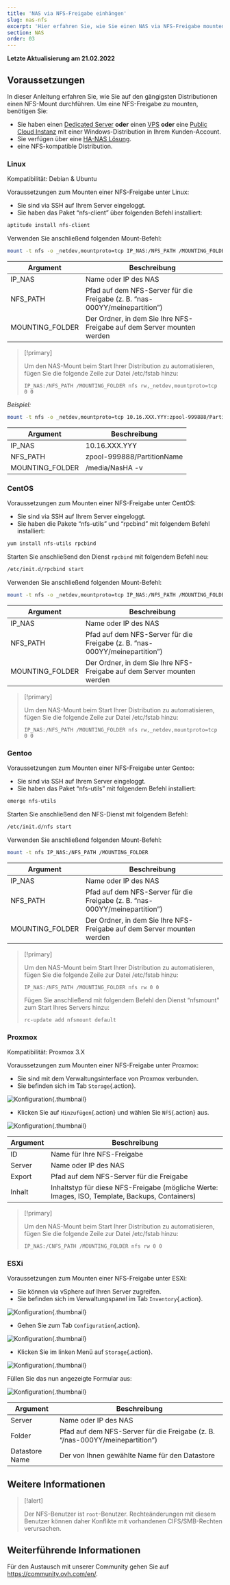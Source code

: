 ```yaml
---
title: 'NAS via NFS-Freigabe einhängen'
slug: nas-nfs
excerpt: 'Hier erfahren Sie, wie Sie einen NAS via NFS-Freigabe mounten.'
section: NAS
order: 03
---
```


**Letzte Aktualisierung am 21.02.2022**

## Voraussetzungen

In dieser Anleitung erfahren Sie, wie Sie auf den gängigsten Distributionen einen NFS-Mount durchführen. Um eine NFS-Freigabe zu mounten, benötigen Sie:

- Sie haben einen [Dedicated Server](https://www.ovhcloud.com/de/bare-metal/) **oder** einen [VPS](https://www.ovhcloud.com/de/vps/) **oder** eine [Public Cloud Instanz](https://www.ovhcloud.com/de/public-cloud/) mit einer Windows-Distribution in Ihrem Kunden-Account.
- Sie verfügen über eine [HA-NAS Lösung](https://www.ovh.de/nas/).
- eine NFS-kompatible Distribution.


### Linux

Kompatibilität: Debian & Ubuntu 

Voraussetzungen zum Mounten einer NFS-Freigabe unter Linux:

- Sie sind via SSH auf Ihrem Server eingeloggt.
- Sie haben das Paket “nfs-client” über folgenden Befehl installiert:


```sh
aptitude install nfs-client
```

Verwenden Sie anschließend folgenden Mount-Befehl:


```sh
mount -t nfs -o _netdev,mountproto=tcp IP_NAS:/NFS_PATH /MOUNTING_FOLDER
```

|Argument|Beschreibung|
|---|---|
|IP_NAS|Name oder IP des NAS|
|NFS_PATH|Pfad auf dem NFS-Server für die Freigabe (z. B. “nas-000YY/meinepartition”)|
|MOUNTING_FOLDER|Der Ordner, in dem Sie Ihre NFS-Freigabe auf dem Server mounten werden|


> [!primary]
>
> Um den NAS-Mount beim Start Ihrer Distribution zu automatisieren, fügen Sie die folgende Zeile zur Datei /etc/fstab hinzu:
> 
> ```
> IP_NAS:/NFS_PATH /MOUNTING_FOLDER nfs rw,_netdev,mountproto=tcp 0 0
> ```
>

*Beispiel:*

```sh
mount -t nfs -o _netdev,mountproto=tcp 10.16.XXX.YYY:zpool-999888/PartitionName /media/NasHA -v
```

|Argument|Beschreibung|
|---|---|
|IP_NAS|10.16.XXX.YYY|
|NFS_PATH|zpool-999888/PartitionName|
|MOUNTING_FOLDER|/media/NasHA -v|

### CentOS

Voraussetzungen zum Mounten einer NFS-Freigabe unter CentOS:

- Sie sind via SSH auf Ihrem Server eingeloggt.
- Sie haben die Pakete “nfs-utils” und “rpcbind” mit folgendem Befehl installiert:


```sh
yum install nfs-utils rpcbind
```

Starten Sie anschließend den Dienst `rpcbind` mit folgendem Befehl neu:


```sh
/etc/init.d/rpcbind start
```

Verwenden Sie anschließend folgenden Mount-Befehl:

```sh
mount -t nfs -o _netdev,mountproto=tcp IP_NAS:/NFS_PATH /MOUNTING_FOLDER
```

|Argument|Beschreibung|
|---|---|
|IP_NAS|Name oder IP des NAS|
|NFS_PATH|Pfad auf dem NFS-Server für die Freigabe (z. B. “nas-000YY/meinepartition”)|
|MOUNTING_FOLDER|Der Ordner, in dem Sie Ihre NFS-Freigabe auf dem Server mounten werden|


> [!primary]
>
> Um den NAS-Mount beim Start Ihrer Distribution zu automatisieren, fügen Sie die folgende Zeile zur Datei /etc/fstab hinzu:
> 
> ```
> IP_NAS:/NFS_PATH /MOUNTING_FOLDER nfs rw,_netdev,mountproto=tcp 0 0
> ```
>

### Gentoo

Voraussetzungen zum Mounten einer NFS-Freigabe unter Gentoo:

- Sie sind via SSH auf Ihrem Server eingeloggt.
- Sie haben das Paket “nfs-utils” mit folgendem Befehl installiert:


```sh
emerge nfs-utils
```

Starten Sie anschließend den NFS-Dienst mit folgendem Befehl:

```sh
/etc/init.d/nfs start
```

Verwenden Sie anschließend folgenden Mount-Befehl:


```sh
mount -t nfs IP_NAS:/NFS_PATH /MOUNTING_FOLDER
```

|Argument|Beschreibung|
|---|---|
|IP_NAS|Name oder IP des NAS|
|NFS_PATH|Pfad auf dem NFS-Server für die Freigabe (z. B. “nas-000YY/meinepartition”)|
|MOUNTING_FOLDER|Der Ordner, in dem Sie Ihre NFS-Freigabe auf dem Server mounten werden|


> [!primary]
>
> Um den NAS-Mount beim Start Ihrer Distribution zu automatisieren, fügen Sie die folgende Zeile zur Datei /etc/fstab hinzu:
> 
> ```
> IP_NAS:/NFS_PATH /MOUNTING_FOLDER nfs rw 0 0
> ```
> 
> Fügen Sie anschließend mit folgendem Befehl den Dienst “nfsmount" zum Start Ihres Servers hinzu:
> 
> ```
> rc-update add nfsmount default
> ```
>

### Proxmox

Kompatibilität: Proxmox 3.X

Voraussetzungen zum Mounten einer NFS-Freigabe unter Proxmox:

- Sie sind mit dem Verwaltungsinterface von Proxmox verbunden.
- Sie befinden sich im Tab `Storage`{.action}.


![Konfiguration](images/img_4647.jpg){.thumbnail}

- Klicken Sie auf `Hinzufügen`{.action} und wählen Sie `NFS`{.action} aus.


![Konfiguration](images/img_4648.jpg){.thumbnail}


|Argument|Beschreibung|
|---|---|
|ID|Name für Ihre NFS-Freigabe|
|Server|Name oder IP des NAS|
|Export|Pfad auf dem NFS-Server für die Freigabe|
|Inhalt|Inhaltstyp für diese NFS-Freigabe (mögliche Werte: Images, ISO, Template, Backups, Containers)|


> [!primary]
>
> Um den NAS-Mount beim Start Ihrer Distribution zu automatisieren, fügen Sie die folgende Zeile zur Datei /etc/fstab hinzu:
> 
> ```
> IP_NAS:/CNFS_PATH /MOUNTING_FOLDER nfs rw 0 0
> ```
>

### ESXi

Voraussetzungen zum Mounten einer NFS-Freigabe unter ESXi:

- Sie können via vSphere auf Ihren Server zugreifen.
- Sie befinden sich im Verwaltungspanel im Tab `Inventory`{.action}. 


![Konfiguration](images/esxi_1.jpg){.thumbnail}

- Gehen Sie zum Tab `Configuration`{.action}.


![Konfiguration](images/esxi_2.jpg){.thumbnail}

- Klicken Sie im linken Menü auf `Storage`{.action}.


![Konfiguration](images/esxi_3.jpg){.thumbnail}

Füllen Sie das nun angezeigte Formular aus:


![Konfiguration](images/esxi_4.jpg){.thumbnail}

|Argument|Beschreibung|
|---|---|
|Server|Name oder IP des NAS|
|Folder|Pfad auf dem NFS-Server für die Freigabe (z. B. “/nas-000YY/meinepartition”)|
|Datastore Name|Der von Ihnen gewählte Name für den Datastore|


## Weitere Informationen


> [!alert]
>
> Der NFS-Benutzer ist `root`-Benutzer. Rechteänderungen mit diesem Benutzer können daher Konflikte mit vorhandenen CIFS/SMB-Rechten verursachen.
> 

## Weiterführende Informationen

Für den Austausch mit unserer Community gehen Sie auf <https://community.ovh.com/en/>.